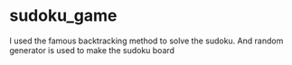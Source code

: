# sudoku_game
I used the famous backtracking method to solve the sudoku. And random generator is used to make the sudoku board 
